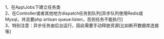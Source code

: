 1、在App\Jobs下建立任务类   
2、在Controller或者其他地方dispatch任务到队列[异步队列使用Redis或Mysql，并且要php artisan queue:listen，否则任务不能执行]   
3、特别注意：异步任务由后台运行，因此需要手动释放资源[比如断开数据库连接等]   